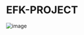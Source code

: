 # EFK-PROJECT


![image](https://github.com/user-attachments/assets/3f534e5a-14fa-47d7-9e73-37ecb2e073e6)

